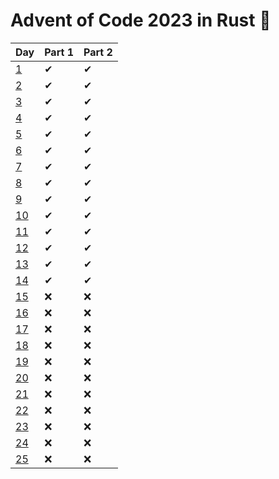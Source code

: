 # Advent of Code 2023 in Rust 🦀

| Day | Part 1 | Part 2 |
|---|---|---|
| [1](https://adventofcode.com/2023/day/1) | ✔ | ✔ |
| [2](https://adventofcode.com/2023/day/2) | ✔ | ✔ |
| [3](https://adventofcode.com/2023/day/3) | ✔ | ✔ |
| [4](https://adventofcode.com/2023/day/4) | ✔ | ✔ |
| [5](https://adventofcode.com/2023/day/5) | ✔ | ✔ |
| [6](https://adventofcode.com/2023/day/6) | ✔ | ✔ |
| [7](https://adventofcode.com/2023/day/7) | ✔ | ✔ |
| [8](https://adventofcode.com/2023/day/8) | ✔ | ✔ |
| [9](https://adventofcode.com/2023/day/9) | ✔ | ✔ |
| [10](https://adventofcode.com/2023/day/10) | ✔ | ✔ |
| [11](https://adventofcode.com/2023/day/11) | ✔ | ✔ |
| [12](https://adventofcode.com/2023/day/12) | ✔ | ✔ |
| [13](https://adventofcode.com/2023/day/13) | ✔ | ✔ |
| [14](https://adventofcode.com/2023/day/14) | ✔ | ✔ |
| [15](https://adventofcode.com/2023/day/15) | ❌ | ❌ |
| [16](https://adventofcode.com/2023/day/16) | ❌ | ❌ |
| [17](https://adventofcode.com/2023/day/17) | ❌ | ❌ |
| [18](https://adventofcode.com/2023/day/18) | ❌ | ❌ |
| [19](https://adventofcode.com/2023/day/19) | ❌ | ❌ |
| [20](https://adventofcode.com/2023/day/20) | ❌ | ❌ |
| [21](https://adventofcode.com/2023/day/21) | ❌ | ❌ |
| [22](https://adventofcode.com/2023/day/22) | ❌ | ❌ |
| [23](https://adventofcode.com/2023/day/23) | ❌ | ❌ |
| [24](https://adventofcode.com/2023/day/24) | ❌ | ❌ |
| [25](https://adventofcode.com/2023/day/25) | ❌ | ❌ |
